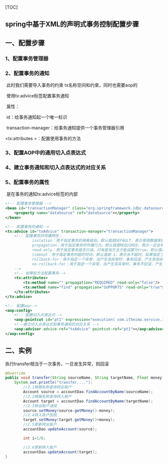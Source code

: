 [TOC]



## spring中基于XML的声明式事务控制配置步骤

## 一、配置步骤   

### 1、配置事务管理器

### 2、配置事务的通知

​            此时我们需要导入事务的约束 tx名称空间和约束，同时也需要aop的

​            使用tx:advice标签配置事务通知

​                属性：

​                    id：给事务通知起一个唯一标识

​                    transaction-manager：给事务通知提供一个事务管理器引用

 <tx:attributes >：配置使用事务的方法



### 3、配置AOP中的通用切入点表达式

### 4、建立事务通知和切入点表达式的对应关系

### 5、配置事务的属性

​           是在事务的通知tx:advice标签的内部

```xml
<!-- 配置事务管理器 -->
<bean id="transactionManager" class="org.springframework.jdbc.datasource.DataSourceTransactionManager">
    <property name="dataSource" ref="dataSource"></property>
</bean>

<!-- 配置事务的通知-->
<tx:advice id="txAdvice" transaction-manager="transactionManager">
    <!-- 配置事务的传播特性：
            isolation：用于指定事务的隔离级别。默认值是DEFAULT，表示使用数据库的默认隔离级别。
            propagation：用于指定事务的传播行为。默认值是REQUIRED，表示一定会有事务，增删改的选择。查询方法可以选择SUPPORTS。
            read-only：用于指定事务是否只读。只有查询方法才能设置为true。默认值是false，表示读写。
            timeout：用于指定事务的超时时间，默认值是-1，表示永不超时。如果指定了数值，以秒为单位。
            rollback-for：用于指定一个异常，当产生该异常时，事务回滚，产生其他异常时，事务不回滚。没有默认值。表示任何异常都回滚。
            no-rollback-for：用于指定一个异常，当产生该异常时，事务不回滚，产生其他异常时事务回滚。没有默认值。表示任何异常都回滚。
    -->
    <!-- 给哪些方法配置事务-->
    <tx:attributes>
        <tx:method name="" propagation="REQUIRED" read-only="false"/>
        <tx:method name="find" propagation="SUPPORTS" read-only="true"></tx:method>
    </tx:attributes>
</tx:advice>

<!-- 配置aop-->
<aop:config>
    <!-- 配置切入点表达式-->
    <aop:pointcut id="pt1" expression="execution( com.itheima.service.impl..(..))"></aop:pointcut>
    <!--建立切入点表达式和事务通知的对应关系 -->
    <aop:advisor advice-ref="txAdvice" pointcut-ref="pt1"></aop:advisor>
</aop:config>
```



## 二、实例

执行transfer相当于一次事务，一旦发生异常，则回滚

```java
@Override
public void transfer(String sourceName, String targetName, Float money) {
    System.out.println("transfer....");
        //2.1根据名称查询转出账户
        Account source = accountDao.findAccountByName(sourceName);
        //2.2根据名称查询转入账户
        Account target = accountDao.findAccountByName(targetName);
        //2.3转出账户减钱
        source.setMoney(source.getMoney()-money);
        //2.4转入账户加钱
        target.setMoney(target.getMoney()+money);
        //2.5更新转出账户
        accountDao.updateAccount(source);

        int i=1/0;

        //2.6更新转入账户
        accountDao.updateAccount(target);
}
```

